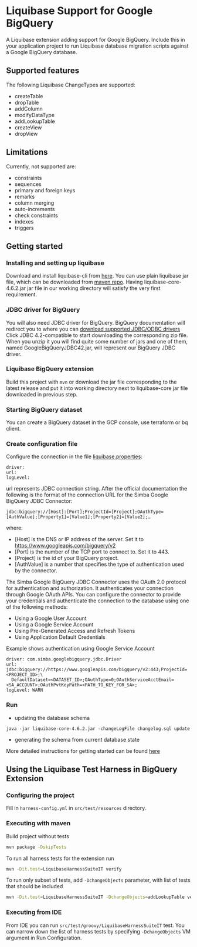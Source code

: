 # Liquibase Support for Google BigQuery

A Liquibase extension adding support for Google BigQuery.
Include this in your application project to run Liquibase database migration scripts against a Google BigQuery database.

## Supported features

The following Liquibase ChangeTypes are supported:

- createTable
- dropTable
- addColumn
- modifyDataType
- addLookupTable
- createView
- dropView

## Limitations

Currently, not supported are:

- constraints
- sequences
- primary and foreign keys
- remarks
- column merging
- auto-increments
- check constraints
- indexes
- triggers

## Getting started

### Installing and setting up liquibase

Download and install liquibase-cli from [here](https://www.liquibase.org/download).
You can use plain liquibase jar file, which can be downloaded from
[maven repo](https://mvnrepository.com/artifact/org.liquibase/liquibase-core/4.6.2).
Having liquibase-core-4.6.2.jar jar file in our working directory will satisfy the very first requirement.

### JDBC driver for BigQuery

You will also need JDBC driver for BigQuery.
BigQuery documentation will redirect you to where you can
[download supported JDBC/ODBC drivers](https://cloud.google.com/bigquery/docs/reference/odbc-jdbc-drivers)
Click JDBC 4.2-compatible to start downloading the corresponding zip file.
When you unzip it you will find quite some number of jars and one of them, named GoogleBigQueryJDBC42.jar,
will represent our BigQuery JDBC driver.

### Liquibase BigQuery extension

Build this project with `mvn` or download the jar file corresponding to the latest release
and put it into working directory next to liquibase-core jar file downloaded in previous step.

### Starting BigQuery dataset

You can create a BigQuery dataset in the GCP console, use terraform or bq client.

### Create configuration file

Configure the connection in the file
[liquibase.properties](https://docs.liquibase.com/workflows/liquibase-community/creating-config-properties.html):

```properties
driver:
url:
logLevel:
```

url represents JDBC connection string.
After the official documentation the following is the format of the connection URL for the
Simba Google BigQuery JDBC Connector:

`jdbc:bigquery://[Host]:[Port];ProjectId=[Project];OAuthType= [AuthValue];[Property1]=[Value1];[Property2]=[Value2];…`

where:

- [Host] is the DNS or IP address of the server. Set it to https://www.googleapis.com/bigquery/v2
- [Port] is the number of the TCP port to connect to. Set it to 443.
- [Project] is the id of your BigQuery project.
- [AuthValue] is a number that specifies the type of authentication used by the connector.

The Simba Google BigQuery JDBC Connector uses the OAuth 2.0 protocol for authentication and authorization.
It authenticates your connection through Google OAuth APIs.
You can configure the connector to provide your credentials
and authenticate the connection to the database using one of the following methods:

- Using a Google User Account
- Using a Google Service Account
- Using Pre-Generated Access and Refresh Tokens
- Using Application Default Credentials

Example shows authentication using Google Service Account

```properties
driver: com.simba.googlebigquery.jdbc.Driver
url: jdbc:bigquery://https://www.googleapis.com/bigquery/v2:443;ProjectId=<PROJECT_ID>;\
  DefaultDataset=<DATASET_ID>;OAuthType=0;OAuthServiceAcctEmail=<SA_ACCOUNT>;OAuthPvtKeyPath=<PATH_TO_KEY_FOR_SA>;
logLevel: WARN
```

### Run

- updating the database schema

```shell
java -jar liquibase-core-4.6.2.jar -changeLogFile changelog.sql update
```

- generating the schema from current database state

More detailed instructions for getting started can be found
[here](https://medium.com/google-cloud/version-control-of-bigquery-schema-changes-with-liquibase-ddc7092d6d1d)

## Using the Liquibase Test Harness in BigQuery Extension

### Configuring the project

Fill in `harness-config.yml` in `src/test/resources` directory.

### Executing with maven

Build project without tests

```sh
mvn package -DskipTests
```

To run all harness tests for the extension run

```sh
mvn -Dit.test=LiquibaseHarnessSuiteIT verify
```

To run only subset of tests, add `-DchangeObjects` parameter,
with list of tests that should be included

```sh
mvn -Dit.test=LiquibaseHarnessSuiteIT -DchangeObjects=addLookupTable verify
 ```

### Executing from IDE

From IDE you can run `src/test/groovy/LiquibaseHarnessSuiteIT` test.
You can narrow down the list of harness tests by specifying `-DchangeObjects`
VM argument in Run Configuration.
